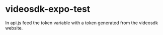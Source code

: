 # videosdk-expo-test
In api.js feed the token variable with a token generated from the videosdk website.
